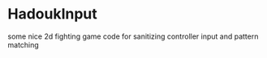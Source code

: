 HadoukInput
===========

some nice 2d fighting game code for sanitizing controller input and pattern matching